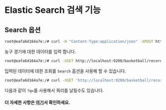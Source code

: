 # Elastic Search 검색 기능

## Search 옵션

```bash
root@eafa6d164a7e:/# curl -H "Content-Type:application/json" -XPOST http://localhost:9200/_bulk?pretty --data-binary @BigData/ch03/simple_basketball.json
```
농구 경기에 대한 데이터를 입력 합니다.

```bash
root@eafa6d164a7e:/# curl -XGET http://localhost:9200/basketball/record/_search?pretty
```
입력된 데이터에 대한 조회를 `Search` 옵션을 사용해 할 수 있습니다.

```bash
root@eafa6d164a7e:/# curl -XGET 'http://localhost:9200/basketball/record/_search?q=points:30&pretty'
```
다음과 같이 `?q=`를 사용해서 쿼리를 날릴수도 있습니다.

#### 더 자세한 사항은 [여기](https://www.elastic.co/guide/en/elasticsearch/reference/current/search-request-body.html)서 확인하세요.